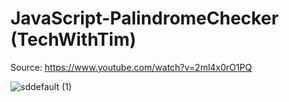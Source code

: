 # JavaScript-PalindromeChecker (TechWithTim)

Source: https://www.youtube.com/watch?v=2ml4x0rO1PQ

![sddefault (1)](https://github.com/user-attachments/assets/0e54ea8a-41e6-4e4e-9798-fcc78afff012)
